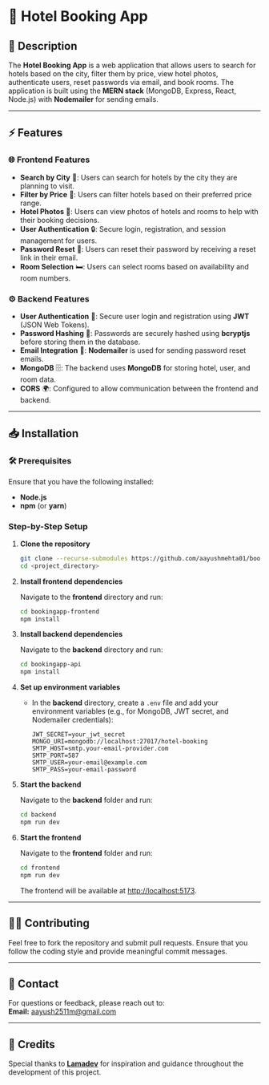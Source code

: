 
# 🏨 Hotel Booking App

## 📜 Description

The **Hotel Booking App** is a web application that allows users to search for hotels based on the city, filter them by price, view hotel photos, authenticate users, reset passwords via email, and book rooms. The application is built using the **MERN stack** (MongoDB, Express, React, Node.js) with **Nodemailer** for sending emails.

---

## ⚡ Features

### 🌐 Frontend Features
- **Search by City** 🌆: Users can search for hotels by the city they are planning to visit.
- **Filter by Price** 💸: Users can filter hotels based on their preferred price range.
- **Hotel Photos** 📸: Users can view photos of hotels and rooms to help with their booking decisions.
- **User Authentication** 🔒: Secure login, registration, and session management for users.
- **Password Reset** 🔑: Users can reset their password by receiving a reset link in their email.
- **Room Selection** 🛏️: Users can select rooms based on availability and room numbers.

### ⚙️ Backend Features
- **User Authentication** 🔐: Secure user login and registration using **JWT** (JSON Web Tokens).
- **Password Hashing** 🔑: Passwords are securely hashed using **bcryptjs** before storing them in the database.
- **Email Integration** 📧: **Nodemailer** is used for sending password reset emails.
- **MongoDB** 🗄️: The backend uses **MongoDB** for storing hotel, user, and room data.
- **CORS** 🌍: Configured to allow communication between the frontend and backend.

---

## 📥 Installation

### 🛠️ Prerequisites
Ensure that you have the following installed:
- **Node.js**
- **npm** (or **yarn**)

### Step-by-Step Setup

1. **Clone the repository**

   ```bash
   git clone --recurse-submodules https://github.com/aayushmehta01/bookeasy.git
   cd <project_directory>
   ```

2. **Install frontend dependencies**

   Navigate to the **frontend** directory and run:

   ```bash
   cd bookingapp-frontend
   npm install
   ```

3. **Install backend dependencies**

   Navigate to the **backend** directory and run:

   ```bash
   cd bookingapp-api
   npm install
   ```

4. **Set up environment variables**

   - In the **backend** directory, create a `.env` file and add your environment variables (e.g., for MongoDB, JWT secret, and Nodemailer credentials):

     ```
     JWT_SECRET=your_jwt_secret
     MONGO_URI=mongodb://localhost:27017/hotel-booking
     SMTP_HOST=smtp.your-email-provider.com
     SMTP_PORT=587
     SMTP_USER=your-email@example.com
     SMTP_PASS=your-email-password
     ```

5. **Start the backend**

   Navigate to the **backend** folder and run:

   ```bash
   cd backend
   npm run dev
   ```

6. **Start the frontend**

   Navigate to the **frontend** folder and run:

   ```bash
   cd frontend
   npm run dev
   ```

   The frontend will be available at [http://localhost:5173](http://localhost:5173).

---

## 🧑‍💻 Contributing

Feel free to fork the repository and submit pull requests. Ensure that you follow the coding style and provide meaningful commit messages.

---

## 📧 Contact

For questions or feedback, please reach out to:  
**Email:** [aayush2511m@gmail.com](aayush2511m@gmail.com)

---

## 🎉 Credits

Special thanks to **[Lamadev](https://github.com/safak)** for inspiration and guidance throughout the development of this project.
